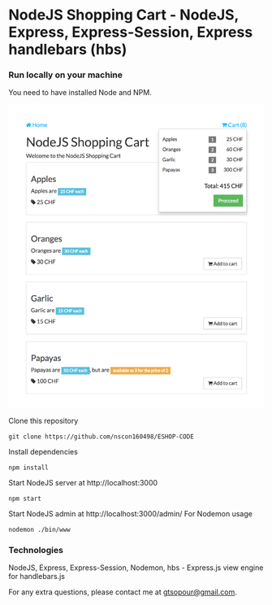 # NodeJS Shopping Cart - NodeJS, Express, Express-Session, Express handlebars (hbs)

### Run locally on your machine
You need to have installed Node and NPM.

![NodeJS Shopping Cart](/data/nodejs-cart-1.png?raw=true "NodeJS Shopping Cart")

Clone this repository
``` shell
git clone https://github.com/nscon160498/ESHOP-CODE
```

Install dependencies
``` shell
npm install
```

Start NodeJS server at http://localhost:3000
``` shell
npm start
```
Start NodeJS admin at http://localhost:3000/admin/
For Nodemon usage
``` shell
nodemon ./bin/www
```

### Technologies
NodeJS, Express, Express-Session, Nodemon, hbs - Express.js view engine for handlebars.js

For any extra questions, please contact me at gtsopour@gmail.com. 